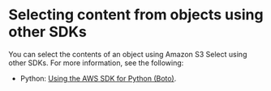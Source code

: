 # Selecting content from objects using other SDKs<a name="SelectObjectContentUsingOtherSDKs"></a>

You can select the contents of an object using Amazon S3 Select using other SDKs\. For more information, see the following:
+ Python: [Using the AWS SDK for Python \(Boto\)](UsingTheBotoAPI.md)\.